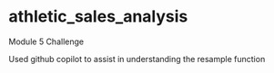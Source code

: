 # athletic_sales_analysis
Module 5 Challenge

Used github copilot to assist in understanding the resample function
